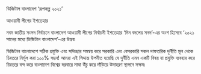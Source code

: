 ডিজিটাল বাংলাদেশ ‘রূপকল্প ২০২১’

আওয়ামী লীগের ইশতেহার

নবম জাতীয় সংসদ নির্বাচনে বাংলাদেশ আওয়ামী লীগের নির্বাচনী ইশতেহার ‘দিন বদলের সনদ’-এর অংশ হিসেবে ‘২০২১ সালের মধ্যে ডিজিটাল বাংলাদেশ’-এর উদ্ভব৷

ডিজিটাল বাংলাদেশে সঠিক প্রযুক্তি এবং সদিচ্ছার সমন্বয় করে সরকারি এবং বেসরকারি সকল দাফতরিক দুর্নীতি মূল থেকে চিরতরে নির্মূল করা ১০০% সম্ভব! আমরা এই সিদ্দান্ত উপনীত হয়েছি যে দুর্নীতি এমন একটি বিষয় যা প্রযুক্তি ব্যবহার করে চিরতরে বন্দ করে বাংলাদেশ বিশ্বের দরবারে মাথা উঁচু করে দাঁড়িয়ে উদাহরণ স্থাপনে সক্ষম৷  
